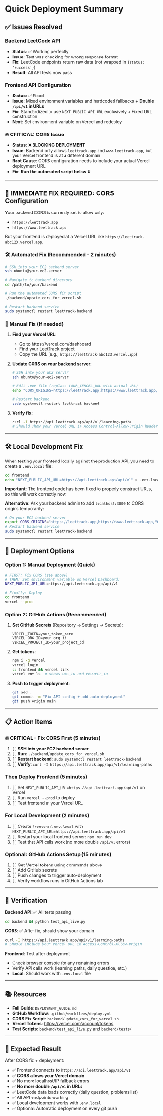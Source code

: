 # Quick Deployment Summary

## ✅ **Issues Resolved**

### **Backend LeetCode API**

- **Status**: ✅ Working perfectly
- **Issue**: Test was checking for wrong response format
- **Fix**: LeetCode endpoints return raw data (not wrapped in `{status: 'success'}`)
- **Result**: All API tests now pass

### **Frontend API Configuration**

- **Status**: ✅ Fixed
- **Issue**: Mixed environment variables and hardcoded fallbacks + **Double `/api/v1` in URLs**
- **Fix**: Standardized to use `NEXT_PUBLIC_API_URL` exclusively + Fixed URL construction
- **Next**: Set environment variable on Vercel and redeploy

### **🔥 CRITICAL: CORS Issue**

- **Status**: ❌ **BLOCKING DEPLOYMENT**
- **Issue**: Backend only allows `leettrack.app` and `www.leettrack.app`, but your Vercel frontend is at a different domain
- **Root Cause**: CORS configuration needs to include your actual Vercel deployment URL
- **Fix**: **Run the automated script below** ⬇️

---

## 🚨 **IMMEDIATE FIX REQUIRED: CORS Configuration**

Your backend CORS is currently set to allow only:

- `https://leettrack.app`
- `https://www.leettrack.app`

But your frontend is deployed at a Vercel URL like `https://leettrack-abc123.vercel.app`.

### **🛠️ Automated Fix (Recommended - 2 minutes)**

```bash
# SSH into your EC2 backend server
ssh ubuntu@your-ec2-server

# Navigate to backend directory
cd /path/to/your/backend

# Run the automated CORS fix script
./backend/update_cors_for_vercel.sh

# Restart backend service
sudo systemctl restart leettrack-backend
```

### **🔧 Manual Fix (If needed)**

1. **Find your Vercel URL**:

   - Go to https://vercel.com/dashboard
   - Find your LeetTrack project
   - Copy the URL (e.g., `https://leettrack-abc123.vercel.app`)

2. **Update CORS on your backend server**:

   ```bash
   # SSH into your EC2 server
   ssh ubuntu@your-ec2-server

   # Edit .env file (replace YOUR_VERCEL_URL with actual URL)
   echo "CORS_ORIGINS=https://leettrack.app,https://www.leettrack.app,YOUR_VERCEL_URL" >> .env

   # Restart backend
   sudo systemctl restart leettrack-backend
   ```

3. **Verify fix**:
   ```bash
   curl -I https://api.leettrack.app/api/v1/learning-paths
   # Should show your Vercel URL in Access-Control-Allow-Origin header
   ```

---

## 🛠️ **Local Development Fix**

When testing your frontend locally against the production API, you need to create a `.env.local` file:

```bash
cd frontend
echo "NEXT_PUBLIC_API_URL=https://api.leettrack.app/api/v1" > .env.local
```

**Important**: The frontend code has been fixed to properly construct URLs, so this will work correctly now.

**Alternative**: Ask your backend admin to add `localhost:3000` to CORS origins temporarily:

```bash
# On your EC2 backend server
export CORS_ORIGINS="https://leettrack.app,https://www.leettrack.app,YOUR_VERCEL_URL,http://localhost:3000"
# Restart backend service
sudo systemctl restart leettrack-backend
```

---

## 🚀 **Deployment Options**

### **Option 1: Manual Deployment (Quick)**

```bash
# FIRST: Fix CORS (see above)
# THEN: Set environment variable on Vercel Dashboard:
NEXT_PUBLIC_API_URL=https://api.leettrack.app/api/v1

# Finally: Deploy
cd frontend
vercel --prod
```

### **Option 2: GitHub Actions (Recommended)**

1. **Set GitHub Secrets** (Repository → Settings → Secrets):

   ```
   VERCEL_TOKEN=your_token_here
   VERCEL_ORG_ID=your_org_id
   VERCEL_PROJECT_ID=your_project_id
   ```

2. **Get tokens**:

   ```bash
   npm i -g vercel
   vercel login
   cd frontend && vercel link
   vercel env ls  # Shows ORG_ID and PROJECT_ID
   ```

3. **Push to trigger deployment**:
   ```bash
   git add .
   git commit -m "Fix API config + add auto-deployment"
   git push origin main
   ```

---

## 📋 **Action Items**

### **🔥 CRITICAL - Fix CORS First (5 minutes)**

1. [ ] **SSH into your EC2 backend server**
2. [ ] **Run**: `./backend/update_cors_for_vercel.sh`
3. [ ] **Restart backend**: `sudo systemctl restart leettrack-backend`
4. [ ] **Verify**: `curl -I https://api.leettrack.app/api/v1/learning-paths`

### **Then Deploy Frontend (5 minutes)**

1. [ ] Set `NEXT_PUBLIC_API_URL=https://api.leettrack.app/api/v1` on Vercel
2. [ ] Run `vercel --prod` to deploy
3. [ ] Test frontend at your Vercel URL

### **For Local Development (2 minutes)**

1. [ ] Create `frontend/.env.local` with `NEXT_PUBLIC_API_URL=https://api.leettrack.app/api/v1`
2. [ ] Restart your local frontend server: `npm run dev`
3. [ ] Test that API calls work (no more double `/api/v1` errors)

### **Optional: GitHub Actions Setup (15 minutes)**

1. [ ] Get Vercel tokens using commands above
2. [ ] Add GitHub secrets
3. [ ] Push changes to trigger auto-deployment
4. [ ] Verify workflow runs in GitHub Actions tab

---

## 🧪 **Verification**

**Backend API**: ✅ All tests passing

```bash
cd backend && python test_api_live.py
```

**CORS**: ✅ After fix, should show your domain

```bash
curl -I https://api.leettrack.app/api/v1/learning-paths
# Should include your Vercel URL in Access-Control-Allow-Origin
```

**Frontend**: Test after deployment

- Check browser console for any remaining errors
- Verify API calls work (learning paths, daily question, etc.)
- **Local**: Should work with `.env.local` file

---

## 📚 **Resources**

- **Full Guide**: `DEPLOYMENT_GUIDE.md`
- **GitHub Workflow**: `.github/workflows/deploy.yml`
- **CORS Fix Script**: `backend/update_cors_for_vercel.sh`
- **Vercel Tokens**: https://vercel.com/account/tokens
- **Test Scripts**: `backend/test_api_live.py` and `backend/tests/`

---

## 🎯 **Expected Result**

After CORS fix + deployment:

- ✅ Frontend connects to `https://api.leettrack.app/api/v1`
- ✅ **CORS allows your Vercel domain**
- ✅ No more localhost/IP fallback errors
- ✅ **No more double `/api/v1` in URLs**
- ✅ LeetCode data loads correctly (daily question, problems list)
- ✅ All API endpoints working
- ✅ Local development works with `.env.local`
- ✅ Optional: Automatic deployment on every git push
